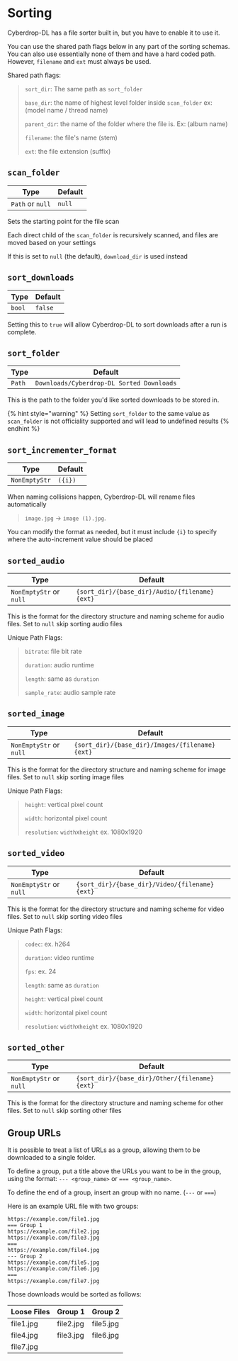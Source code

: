 # Sorting

Cyberdrop-DL has a file sorter built in, but you have to enable it to use it.

You can use the shared path flags below in any part of the sorting schemas. You can also use essentially none of them and have a hard coded path. However, `filename` and `ext` must always be used.

Shared path flags:

> `sort_dir`: The same path as `sort_folder`
>
> `base_dir`: the name of highest level folder inside `scan_folder` ex: (model name / thread name)
>
> `parent_dir`: the name of the folder where the file is. Ex: (album name)
>
> `filename`: the file's name (stem)
>
> `ext`: the file extension (suffix)

## `scan_folder`

| Type             | Default |
| ---------------- | ------- |
| `Path` or `null` | `null`  |

Sets the starting point for the file scan

Each direct child of the `scan_folder` is recursively scanned, and files are moved based on your settings

If this is set to `null` (the default), `download_dir` is used instead

## `sort_downloads`

| Type   | Default |
| ------ | ------- |
| `bool` | `false` |

Setting this to `true` will allow Cyberdrop-DL to sort downloads after a run is complete.

## `sort_folder`

| Type   | Default                                   |
| ------ | ----------------------------------------- |
| `Path` | `Downloads/Cyberdrop-DL Sorted Downloads` |

This is the path to the folder you'd like sorted downloads to be stored in.

{% hint style="warning" %}
Setting `sort_folder` to the same value as `scan_folder` is not officiality supported and will lead to undefined results
{% endhint %}

## `sort_incrementer_format`

| Type          | Default |
| ------------- | ------- |
| `NonEmptyStr` | `({i})` |

When naming collisions happen, Cyberdrop-DL will rename files automatically

> `image.jpg` -> `image (1).jpg`.

You can modify the format as needed, but it must include `{i}` to specify where the auto-increment value should be placed

## `sorted_audio`

| Type                    | Default                                       |
| ----------------------- | --------------------------------------------- |
| `NonEmptyStr` or `null` | `{sort_dir}/{base_dir}/Audio/{filename}{ext}` |

This is the format for the directory structure and naming scheme for audio files. Set to `null` skip sorting audio files

Unique Path Flags:

> `bitrate`: file bit rate
>
> `duration`: audio runtime
>
> `length`: same as `duration`
>
> `sample_rate`: audio sample rate

## `sorted_image`

| Type                    | Default                                        |
| ----------------------- | ---------------------------------------------- |
| `NonEmptyStr` or `null` | `{sort_dir}/{base_dir}/Images/{filename}{ext}` |

This is the format for the directory structure and naming scheme for image files. Set to `null` skip sorting image files

Unique Path Flags:

> `height`: vertical pixel count
>
> `width`: horizontal pixel count
>
> `resolution`: `width`x`height` ex. 1080x1920

## `sorted_video`

| Type                    | Default                                       |
| ----------------------- | --------------------------------------------- |
| `NonEmptyStr` or `null` | `{sort_dir}/{base_dir}/Video/{filename}{ext}` |

This is the format for the directory structure and naming scheme for video files. Set to `null` skip sorting video files

Unique Path Flags:

> `codec`: ex. h264
>
> `duration`: video runtime
>
> `fps`: ex. 24
>
> `length`: same as `duration`
>
> `height`: vertical pixel count
>
> `width`: horizontal pixel count
>
> `resolution`: `width`x`height` ex. 1080x1920

## `sorted_other`

| Type                    | Default                                       |
| ----------------------- | --------------------------------------------- |
| `NonEmptyStr` or `null` | `{sort_dir}/{base_dir}/Other/{filename}{ext}` |

This is the format for the directory structure and naming scheme for other files. Set to `null` skip sorting other files

## Group URLs

It is possible to treat a list of URLs as a group, allowing them to be downloaded to a single folder.

To define a group, put a title above the URLs you want to be in the group, using the format: `--- <group_name>` or `=== <group_name>`.

To define the end of a group, insert an group with no name. (`---` or `===`)

Here is an example URL file with two groups:

```text
https://example.com/file1.jpg
=== Group 1
https://example.com/file2.jpg
https://example.com/file3.jpg
===
https://example.com/file4.jpg
--- Group 2
https://example.com/file5.jpg
https://example.com/file6.jpg
===
https://example.com/file7.jpg
```

Those downloads would be sorted as follows:

| Loose Files | Group 1   | Group 2   |
| ----------- | --------- | --------- |
| file1.jpg   | file2.jpg | file5.jpg |
| file4.jpg   | file3.jpg | file6.jpg |
| file7.jpg   |           |           |
